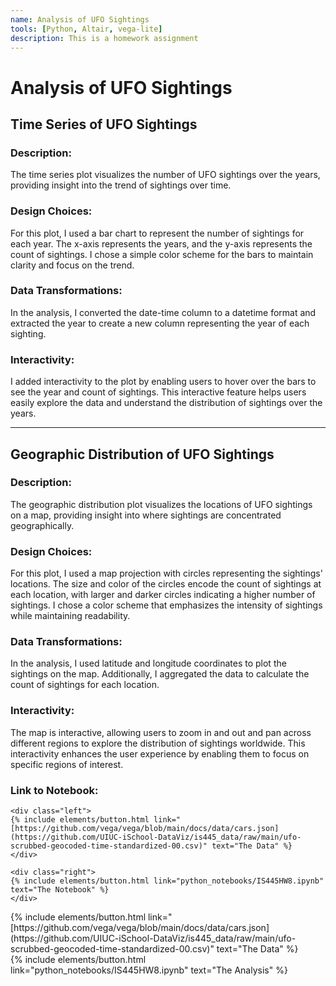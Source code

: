 ```yaml
---
name: Analysis of UFO Sightings
tools: [Python, Altair, vega-lite]
description: This is a homework assignment
---
```


# Analysis of UFO Sightings

## Time Series of UFO Sightings

### Description:
The time series plot visualizes the number of UFO sightings over the years, providing insight into the trend of sightings over time.

### Design Choices:
For this plot, I used a bar chart to represent the number of sightings for each year. The x-axis represents the years, and the y-axis represents the count of sightings. I chose a simple color scheme for the bars to maintain clarity and focus on the trend.

### Data Transformations:
In the analysis, I converted the date-time column to a datetime format and extracted the year to create a new column representing the year of each sighting.

### Interactivity:
I added interactivity to the plot by enabling users to hover over the bars to see the year and count of sightings. This interactive feature helps users easily explore the data and understand the distribution of sightings over the years.

---

## Geographic Distribution of UFO Sightings

### Description:
The geographic distribution plot visualizes the locations of UFO sightings on a map, providing insight into where sightings are concentrated geographically.

### Design Choices:
For this plot, I used a map projection with circles representing the sightings' locations. The size and color of the circles encode the count of sightings at each location, with larger and darker circles indicating a higher number of sightings. I chose a color scheme that emphasizes the intensity of sightings while maintaining readability.

### Data Transformations:
In the analysis, I used latitude and longitude coordinates to plot the sightings on the map. Additionally, I aggregated the data to calculate the count of sightings for each location.

### Interactivity:
The map is interactive, allowing users to zoom in and out and pan across different regions to explore the distribution of sightings worldwide. This interactivity enhances the user experience by enabling them to focus on specific regions of interest.

### Link to Notebook:
```
<div class="left">
{% include elements/button.html link="[https://github.com/vega/vega/blob/main/docs/data/cars.json](https://github.com/UIUC-iSchool-DataViz/is445_data/raw/main/ufo-scrubbed-geocoded-time-standardized-00.csv)" text="The Data" %}
</div>

<div class="right">
{% include elements/button.html link="python_notebooks/IS445HW8.ipynb" text="The Notebook" %}
</div>
```

<!-- these are written in a combo of html and liquid --> 

<div class="left">
{% include elements/button.html link="[https://github.com/vega/vega/blob/main/docs/data/cars.json](https://github.com/UIUC-iSchool-DataViz/is445_data/raw/main/ufo-scrubbed-geocoded-time-standardized-00.csv)" text="The Data" %}
</div>

<div class="right">
{% include elements/button.html link="python_notebooks/IS445HW8.ipynb" text="The Analysis" %}
</div>

